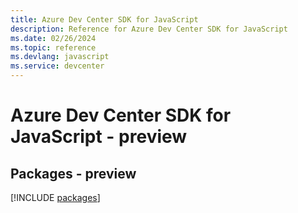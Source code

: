 ```yaml
---
title: Azure Dev Center SDK for JavaScript
description: Reference for Azure Dev Center SDK for JavaScript
ms.date: 02/26/2024
ms.topic: reference
ms.devlang: javascript
ms.service: devcenter
---
```

# Azure Dev Center SDK for JavaScript - preview
## Packages - preview
[!INCLUDE [packages](dev-center-index.md)]